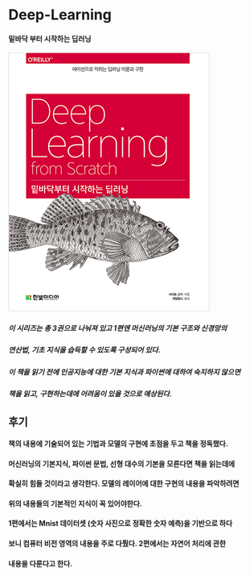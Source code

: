 # Deep-Learning


#### 밑바닥 부터 시작하는 딥러닝

<img src="밑바닥 부터 시작하는 딥러닝1 - 책 구현/img/B8475831198_l.jpg">

##### 이 시리즈는 총 3권으로 나눠져 있고 1편엔 머신러닝의 기본 구조와 신경망의 
##### 연산법, 기초 지식을 습득할 수 있도록 구성되어 있다.

##### 이 책을 읽기 전에 인공지능에 대한 기본 지식과 파이썬에 대하여 숙지하지 않으면
##### 책을 읽고, 구현하는데에 어려움이 있을 것으로 예상된다.


## 후기

#### 책의 내용에 기술되어 있는 기법과 모델의 구현에 초점을 두고 책을 정독했다.
#### 머신러닝의 기본지식, 파이썬 문법, 선형 대수의 기본을 모른다면 책을 읽는데에
#### 확실히 힘들 것이라고 생각한다. 모델의 레이어에 대한 구현의 내용을 파악하려면
#### 위의 내용들의 기본적인 지식이 꼭 있어야한다.

#### 1편에서는 Mnist 데이터셋 (숫자 사진으로 정확한 숫자 예측)을 기반으로 하다
#### 보니 컴퓨터 비전 영역의 내용을 주로 다뤘다. 2편에서는 자연어 처리에 관한
#### 내용을 다룬다고 한다.

